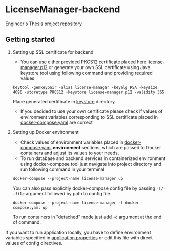 # LicenseManager-backend
Engineer's Thesis project repository

## Getting started

1. Setting up SSL certificate for backend
    * You can use either provided PKCS12 certificate placed here [license-manager.p12](/backend/src/main/resources/keystore/license-manager.p12) or
    generate your own SSL certificate using Java keystore tool using following command and providing required values
    ```
    keytool -genkeypair -alias license-manager -keyalg RSA -keysize 4096 -storetype PKCS12 -keystore license-manager.p12 -validity 365
    ```
    Place generated certificate in [keystore](/backend/src/main/resources/keystore) directory
    * If you decided to use your own certificate please check if values of environment variables corresponding to SSL certificate placed in [docker-compose.yaml](./docker-compose.yaml) are correct
 
2. Setting up Docker environment
    * Check values of environment variables placed in [docker-compose.yaml](./docker-compose.yaml) **environment** sections, which are passed to Docker containers and adjust its values to your needs,
    * To run database and backend services in containerized environment using docker-compose tool just navigate into project directory and run following command in your terminal
    ```
    docker-compose --project-name license-manager up
    ```
    You can also pass explicitly docker-compose config file by passing ``-f/--file`` argument followed by path to config file
    ```
    docker-compose --project-name license-manager -f docker-compose.yaml up
    ```
    To run containers in "detached" mode just add ``-d`` argument at the end of command.

If you want to run application locally, you have to define environment variables specified in [application.properties](./backend/src/main/resources/application.properties) or edit this file with direct values of config directives.